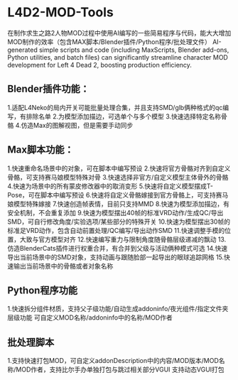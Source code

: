 # L4D2-MOD-Tools
在制作求生之路2人物MOD过程中使用AI编写的一些简易程序与代码，能大大增加MOD制作的效率（包含MAX脚本/Blender插件/Python程序/批处理文件）
AI-generated simple scripts and code (including MaxScripts, Blender add-ons, Python utilities, and batch files) can significantly streamline character MOD development for Left 4 Dead 2, boosting production efficiency.

## Blender插件功能：
1.适配L4Neko的局内开关可能批量处理合集，并且支持SMD/glb俩种格式的qc编写，有排除名单
2.为模型添加描边，可选单个与多个模型
3.快速选择特定名称骨骼
4.仿造Max的图解视图，但是需要手动同步

## Max脚本功能：
1.快速重命名场景中的对象，可在脚本中编写预设
2.快速将官方骨骼对齐到自定义骨骼，可支持赛马娘模型特殊对骨
3.快速选择非官方/自定义模型主体骨外的骨骼
4.快速为场景中的所有蒙皮修改器中的取消变形
5.快速将自定义模型摆成T-Pose，可在脚本中编写预设
6.快速将自定义骨骼嫁接到官方骨骼上，可支持赛马娘模型特殊嫁接
7.快速创造帧表情，目前只支持MMD
8.快速为模型添加描边，有安全机制，不会重复添加
9.快速为模型摆出40帧的标准VRD动作/生成QC/导出SMD，可自行修改角度/实验选项/某些部分的特殊开关
10.快速为模型摆出30帧的标准足VRD动作，包含自动前置处理/QC编写/导出动作SMD
11.快速调整手模的位置，大致与官方模型对齐
12.快速编写重力与限制角度随骨骼层级递减的飘动
13.仿造BlenderCats插件进行权重合并，有合并到父级与活动俩种模式可选
14.快速导出当前场景中的SMD对象，支持动画与跟随脸部一起导出的眼球追踪网格
15.快速输出当前场景中的骨骼或者对象名称

## Python程序功能
1.快速拆分组件材质，支持父子级功能/自动生成addoninfo/夜光组件/指定文件夹层级功能
可自定义MOD名称/addoninfo中的名称/MOD作者

## 批处理脚本
1.支持快速打包MOD，可自定义addonDescription中的内容/MOD版本/MOD名称/MOD作者，支持比尔手办单独打包与跳过相关部分VGUI
支持动态VGUI打包
